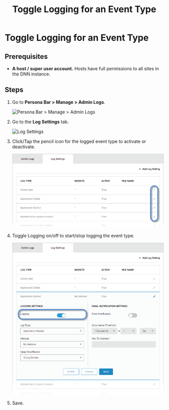 ﻿---
uid: toggle-logging-for-event-type
locale: en
title: Toggle Logging for an Event Type
dnnversion: 09.02.00
related-topics: view-site-logs,view-entry-details,clear-log,delete-entries,share-entries,add-event-type,edit-logged-event-type,delete-logged-event-type,configure-notices
---

# Toggle Logging for an Event Type

## Prerequisites

*   **A host / super user account.** Hosts have full permissions to all sites in the DNN instance.

## Steps

1.  Go to **Persona Bar \> Manage \> Admin Logs**.
    
    ![Persona Bar > Manage > Admin Logs](/images/scr-pbar-host-Manage-E91.png)
    
2.  Go to the **Log Settings** tab.
    
    ![Log Settings](/images/scr-pbtabs-host-Manage-AdminLogs-LogSettings-E90.png)
    
3.  Click/Tap the pencil icon for the logged event type to activate or deactivate.
    
      
    
    ![](/images/scr-AdminLogs-logsettingslist-edit-icon-event-type-E90.png)
    
      
    
4.  Toggle Logging on/off to start/stop logging the event type.
    
      
    
    ![](/images/scr-AdminLogs-logsettings-editevent-enable-logging-edit-E90.png)
    
      
    
5.  Save.
